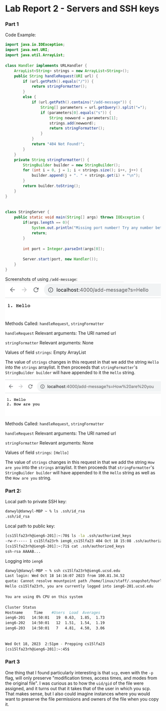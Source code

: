 # Lab Report 2 - Servers and SSH keys

### Part 1

Code Example:
``` java
import java.io.IOException;
import java.net.URI;
import java.util.ArrayList;

class Handler implements URLHandler {
    ArrayList<String> strings = new ArrayList<String>();
    public String handleRequest(URI url) {
        if (url.getPath().equals("/")) {
            return stringFormatter();
        }
        else {
            if (url.getPath().contains("/add-message")) {
                String[] parameters = url.getQuery().split("=");
                if (parameters[0].equals("s")) {
                    String newword = parameters[1];
                    strings.add(newword);
                    return stringFormatter();
                }
            }
            return "404 Not Found!";
        }
    }
    private String stringFormatter() {
        StringBuilder builder = new StringBuilder();
        for (int i = 0, j = 1; i < strings.size(); i++, j++) {
            builder.append(j + ". " + strings.get(i) + "\n");
        }
        return builder.toString();
    }
}


class StringServer {
    public static void main(String[] args) throws IOException {
        if(args.length == 0){
            System.out.println("Missing port number! Try any number between 1024 to 49151");
            return;
        }

        int port = Integer.parseInt(args[0]);

        Server.start(port, new Handler());
    }
}
```

Screenshots of using `/add-message`:
![Image](images/stringserver.png)
Methods Called:
`handleRequest`, `stringFormatter`

`handleRequest` Relevant arguments: The URI named url

`stringFormatter` Relevant arguments: None

Values of field `strings`: Empty ArrayList

The value of `strings` changes in this request in that we add the string `Hello` into the `strings` arraylist.
It then proceeds that `stringFormatter`'s `StringBuilder builder` will have appended to it the `Hello` string.


![Image](images/stringserver2.png)

Methods Called:
`handleRequest`, `stringFormatter`

`handleRequest` Relevant arguments: The URI named url

`stringFormatter` Relevant arguments: None

Values of field `strings`: `[Hello]`

The value of `strings` changes in this request in that we add the string `How are you` into the `strings` arraylist.
It then proceeds that `stringFormatter`'s `StringBuilder builder` will have appended to it the `Hello` string as well as the `How are you` string.

### Part 2:
Local path to private SSH key:
```bash
danwyl@danwyl-MBP ~ % ls .ssh/id_rsa
.ssh/id_rsa
```
Local path to public key:
```bash
[cs15lfa23rh@ieng6-201]:~:70$ ls -la .ssh/authorized_keys 
-rw-r----- 1 cs15lfa23rh ieng6_cs15lfa23 404 Oct 18 15:08 .ssh/authorized_keys
[cs15lfa23rh@ieng6-201]:~:71$ cat .ssh/authorized_keys 
ssh-rsa AAAAB...
```
Logging into `ieng6`
```bash
danwyl@danwyl-MBP ~ % ssh cs15lfa23rh@ieng6.ucsd.edu
Last login: Wed Oct 18 14:16:07 2023 from 100.81.34.52
quota: Cannot resolve mountpoint path /home/linux/staff/.snapshot/hourly.2023-10-03_0801: Stale file handle
Hello cs15lfa23rh, you are currently logged into ieng6-201.ucsd.edu

You are using 0% CPU on this system

Cluster Status 
Hostname     Time    #Users  Load  Averages  
ieng6-201   14:50:01   19  0.63,  1.85,  1.73
ieng6-202   14:50:01   12  1.51,  1.54,  1.19
ieng6-203   14:50:01   7   4.81,  4.50,  3.06

 
Wed Oct 18, 2023  2:51pm - Prepping cs15lfa23
[cs15lfa23rh@ieng6-201]:~:45$ 
```

### Part 3
One thing that I found particularly interesting is that `scp`, even with the `-p` flag, will only preserve "modification times, access times, and modes from the original file". I was curious as to how the `uid/gid` of the file were assigned, and it turns out that it takes that of the user in which you scp. That makes sense, but I also could imagine instances where you would want to preserve the file permissions and owners of the file when you copy it.
